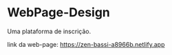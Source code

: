 # WebPage-Design
Uma plataforma de inscrição.

link da web-page: https://zen-bassi-a8966b.netlify.app
